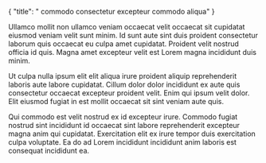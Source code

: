 {
  "title": " commodo consectetur excepteur commodo aliqua"
}

Ullamco mollit non ullamco veniam occaecat velit occaecat sit cupidatat eiusmod veniam velit sunt minim. Id sunt aute sint duis proident consectetur laborum quis occaecat eu culpa amet cupidatat. Proident velit nostrud officia id quis. Magna amet excepteur velit est Lorem magna incididunt duis minim.

Ut culpa nulla ipsum elit elit aliqua irure proident aliquip reprehenderit laboris aute labore cupidatat. Cillum dolor dolor incididunt ex aute quis consectetur occaecat excepteur proident velit. Enim qui ipsum velit dolor. Elit eiusmod fugiat in est mollit occaecat sit sint veniam aute quis.

Qui commodo est velit nostrud ex id excepteur irure. Commodo fugiat nostrud sint incididunt id occaecat sint labore reprehenderit excepteur magna anim qui cupidatat. Exercitation elit ex irure tempor duis exercitation culpa voluptate. Ea do ad Lorem incididunt incididunt anim laboris est consequat incididunt ea.